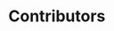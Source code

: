 # Contributors

<script setup>
import { VPTeamMembers } from 'vitepress/theme'

const members = [
  {
    avatar: 'https://github.com/Robert27.png',
    name: 'Robert Eggl',
   logo: './assets/robert.png',
    title: 'Founder & Project Lead Neuland Next',
    links: [
      { icon: 'github', link: 'https://github.com/Robert27' },
      { icon: 'linkedin', link: 'https://www.linkedin.com/in/roberteggl/' },
    ]
  },
  
    {
    avatar: 'https://github.com/BuildmodeOne.png',
    name: 'Philipp Opheys',
    title: 'Project Lead neuland.app',
    links: [
      { icon: 'github', link: 'https://github.com/BuildmodeOne' },
      { icon: 'linkedin', link: 'https://www.linkedin.com/in/philipp-opheys/' },
    ]
  },
  {
    avatar: 'https://github.com/alexhorn.png',
    name: 'Alexander Horn',
    title: 'Founder of neuland.app',
    links: [
      { icon: 'github', link: 'https://github.com/alexhorn' },
      { icon: 'linkedin', link: 'https://www.linkedin.com/in/alexhorn29/' },
    ]
  },
   {
    avatar: 'https://github.com/M4GNV5.png',
    name: 'Jakob Löw',
    title: 'Founder of neuland.app',
    links: [
      { icon: 'github', link: 'https://github.com/M4GNV5' },
      { icon: 'linkedin', link: 'https://www.linkedin.com/in/jakob-löw-1814431b4/' },
    ]
  },
    {
    avatar: 'https://github.com/neuland-ingolstadt.png',
    name: 'and many more contributors',
    org: 'of Neuland Ingolstadt e.V.',
    links: [
      { icon: 'github', link: 'https://github.com/neuland-ingolstadt' },
      { icon: 'linkedin', link: 'https://linkedin.com/neuland_ing' },
      { icon: 'instagram', link: 'https://instagram.com/neuland_ing' }
    ]
  }
]
</script>

<VPTeamMembers size="small" :members="members" />
